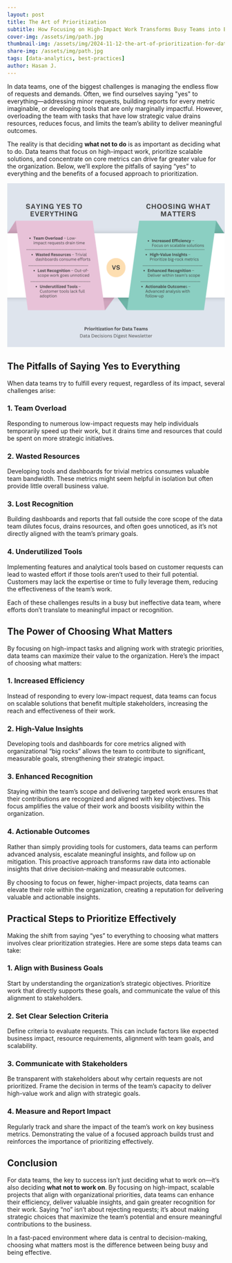 ```yaml
---
layout: post
title: The Art of Prioritization
subtitle: How Focusing on High-Impact Work Transforms Busy Teams into Effective Ones 
cover-img: /assets/img/path.jpg
thumbnail-img: /assets/img/2024-11-12-the-art-of-prioritization-for-data-teams-thumb.png
share-img: /assets/img/path.jpg
tags: [data-analytics, best-practices]
author: Hasan J.
---
```


In data teams, one of the biggest challenges is managing the endless flow of requests and demands. Often, we find ourselves saying "yes" to everything—addressing minor requests, building reports for every metric imaginable, or developing tools that are only marginally impactful. However, overloading the team with tasks that have low strategic value drains resources, reduces focus, and limits the team’s ability to deliver meaningful outcomes.

The reality is that deciding **what not to do** is as important as deciding what to do. Data teams that focus on high-impact work, prioritize scalable solutions, and concentrate on core metrics can drive far greater value for the organization. Below, we’ll explore the pitfalls of saying “yes” to everything and the benefits of a focused approach to prioritization.

![A team of data analysts collaborating around a laptop, with charts and graphs displayed on the screen, symbolizing strategic prioritization and impactful teamwork.](/assets/img/2024-11-12-the-art-of-prioritization-for-data-teams.png)


## The Pitfalls of Saying Yes to Everything

When data teams try to fulfill every request, regardless of its impact, several challenges arise:

### 1. Team Overload
Responding to numerous low-impact requests may help individuals temporarily speed up their work, but it drains time and resources that could be spent on more strategic initiatives.

### 2. Wasted Resources
Developing tools and dashboards for trivial metrics consumes valuable team bandwidth. These metrics might seem helpful in isolation but often provide little overall business value.

### 3. Lost Recognition
Building dashboards and reports that fall outside the core scope of the data team dilutes focus, drains resources, and often goes unnoticed, as it’s not directly aligned with the team’s primary goals.

### 4. Underutilized Tools
Implementing features and analytical tools based on customer requests can lead to wasted effort if those tools aren’t used to their full potential. Customers may lack the expertise or time to fully leverage them, reducing the effectiveness of the team’s work.

Each of these challenges results in a busy but ineffective data team, where efforts don’t translate to meaningful impact or recognition.

## The Power of Choosing What Matters

By focusing on high-impact tasks and aligning work with strategic priorities, data teams can maximize their value to the organization. Here’s the impact of choosing what matters:

### 1. Increased Efficiency
Instead of responding to every low-impact request, data teams can focus on scalable solutions that benefit multiple stakeholders, increasing the reach and effectiveness of their work.

### 2. High-Value Insights
Developing tools and dashboards for core metrics aligned with organizational “big rocks” allows the team to contribute to significant, measurable goals, strengthening their strategic impact.

### 3. Enhanced Recognition
Staying within the team’s scope and delivering targeted work ensures that their contributions are recognized and aligned with key objectives. This focus amplifies the value of their work and boosts visibility within the organization.

### 4. Actionable Outcomes
Rather than simply providing tools for customers, data teams can perform advanced analysis, escalate meaningful insights, and follow up on mitigation. This proactive approach transforms raw data into actionable insights that drive decision-making and measurable outcomes.

By choosing to focus on fewer, higher-impact projects, data teams can elevate their role within the organization, creating a reputation for delivering valuable and actionable insights.

## Practical Steps to Prioritize Effectively

Making the shift from saying “yes” to everything to choosing what matters involves clear prioritization strategies. Here are some steps data teams can take:

### 1. Align with Business Goals
Start by understanding the organization’s strategic objectives. Prioritize work that directly supports these goals, and communicate the value of this alignment to stakeholders.

### 2. Set Clear Selection Criteria
Define criteria to evaluate requests. This can include factors like expected business impact, resource requirements, alignment with team goals, and scalability.

### 3. Communicate with Stakeholders
Be transparent with stakeholders about why certain requests are not prioritized. Frame the decision in terms of the team’s capacity to deliver high-value work and align with strategic goals.

### 4. Measure and Report Impact
Regularly track and share the impact of the team’s work on key business metrics. Demonstrating the value of a focused approach builds trust and reinforces the importance of prioritizing effectively.

## Conclusion

For data teams, the key to success isn’t just deciding what to work on—it’s also deciding **what not to work on**. By focusing on high-impact, scalable projects that align with organizational priorities, data teams can enhance their efficiency, deliver valuable insights, and gain greater recognition for their work. Saying “no” isn’t about rejecting requests; it’s about making strategic choices that maximize the team’s potential and ensure meaningful contributions to the business.

In a fast-paced environment where data is central to decision-making, choosing what matters most is the difference between being busy and being effective.
```